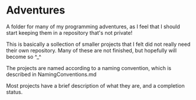 # Adventures
A folder for many of my programming adventures, as I feel that I should start keeping them in a repository that's not private!

This is basically a sollection of smaller projects that I felt did not really need their own repository.
Many of these are not finished, but hopefully will become so ^_^

The projects are named according to a naming convention, which is described in NamingConventions.md

Most projects have a brief description of what they are, and a completion status.
